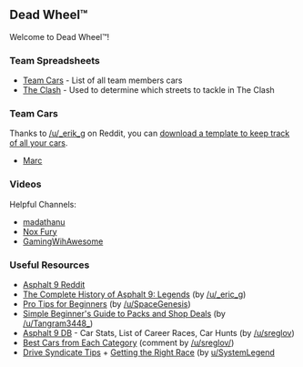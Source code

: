 ## Dead Wheel™

Welcome to Dead Wheel™!

### Team Spreadsheets

- [Team Cars](https://docs.google.com/spreadsheets/d/1dRciotF9lCFHRchBnFl_HH2Z9RLyDK-QayuPoW-MFOo/edit) - List of all team members cars
- [The Clash](https://docs.google.com/spreadsheets/d/15RUdz9yw_uk-FcH7bHmBDHrtVjjJCTlnWv_AKV6we9I/edit) - Used to determine which streets to tackle in The Clash

### Team Cars

Thanks to [/u/_erik_g](https://www.reddit.com/user/_erik_g/) on Reddit, you can [download a template to keep track of all your cars](https://www.reddit.com/r/Asphalt9/comments/u889a3/if_you_want_an_asphalt_9_spreadsheet_to_call_your/).

- [Marc](https://docs.google.com/spreadsheets/d/1kVYfaFWGD7GY_2VLsWyyGLBZXhtZvIFLeiKw1SjKliU/edit)

### Videos

Helpful Channels:

- [madathanu](https://www.youtube.com/c/madathanu/featured)
- [Nox Fury](https://www.youtube.com/channel/UC0FF-WyWwfJmn6ViQhqF6QA)
- [GamingWihAwesome](https://www.youtube.com/c/GamingWithAwesome)

### Useful Resources

- [Asphalt 9 Reddit](https://www.reddit.com/r/Asphalt9/)
- [The Complete History of Asphalt 9: Legends](https://docs.google.com/spreadsheets/d/1O10MLoOS6LRw-u0UpCsO9gBhcNHIX1Wjda8MS8LPJC0/edit) (by [/u/_eric_g](https://www.reddit.com/user/_erik_g/))
- [Pro Tips for Beginners](https://www.reddit.com/r/Asphalt9/comments/gzljai/pro_tips_for_beginners/) (by [/u/SpaceGenesis](https://www.reddit.com/u/SpaceGenesis/))
- [Simple Beginner's Guide to Packs and Shop Deals](https://www.reddit.com/r/Asphalt9/comments/lubxi3/simple_beginners_guide_to_packs_and_shop_deals/) (by [/u/Tangram3448\_](https://www.reddit.com/u/Tangram3448_/))
- [Asphalt 9 DB](https://www.reddit.com/r/Asphalt9/comments/y7wqhm/my_asphalt_9_database_shared_on_google_drive_incl/) - Car Stats, List of Career Races, Car Hunts (by [/u/sreglov](https://www.reddit.com/user/sreglov/))
- [Best Cars from Each Category](https://www.reddit.com/r/Asphalt9/comments/tt05gy/new_player_is_there_a_tier_list_of_best_cars_from/) (comment by [/u/sreglov/](https://www.reddit.com/u/sreglov/))
- [Drive Syndicate Tips](https://www.reddit.com/r/Asphalt9/comments/zo8xab/ds6_drive_syndicate_6_bestoptimal_max_sc_coins/) + [Getting the Right Race](https://www.reddit.com/r/Asphalt9/comments/zo9h0j/ds6_drive_syndicate_6_getting_the_right_race/) (by [u/SystemLegend](https://www.reddit.com/user/SystemLegend/)

